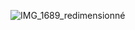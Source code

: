![IMG_1689_redimensionné](https://user-images.githubusercontent.com/112189528/228867742-7c4011c5-5233-4497-a042-90b977799ce2.png)
